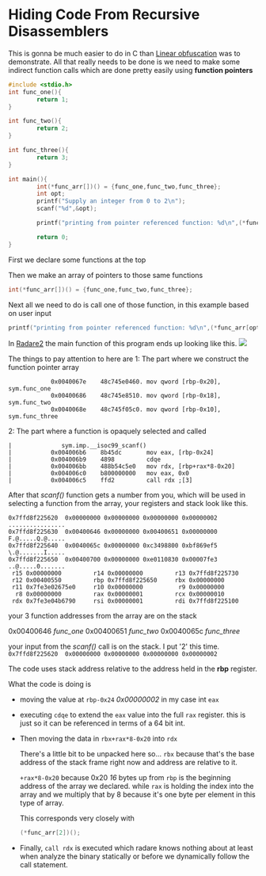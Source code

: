 # Hiding Code From Recursive Disassemblers
This is gonna be much easier to do in C than [Linear obfuscation](Linear%20obfuscation.md) was to demonstrate. All that really needs to be done is we need to make some indirect function calls which are done pretty easily using **function pointers**

```c
#include <stdio.h>
int func_one(){
        return 1;
}

int func_two(){
        return 2;
}

int func_three(){
        return 3;
}

int main(){
        int(*func_arr[])() = {func_one,func_two,func_three};
        int opt;
        printf("Supply an integer from 0 to 2\n");
        scanf("%d",&opt);

        printf("printing from pointer referenced function: %d\n",(*func_arr[opt])());

        return 0;
}
```

First we declare some functions at the top

Then we make an array of pointers to those same functions 
```c
int(*func_arr[])() = {func_one,func_two,func_three};
```

Next all we need to do is call one of those function, in this example based on user input 
```c
printf("printing from pointer referenced function: %d\n",(*func_arr[opt])());
```
In [Radare2](Radare2.md) the main function of this program ends up looking like this.
![](../Images/Pasted%20image%2020210918150008.png)

The things to pay attention to here are
1: The part where we construct the function pointer array
```output
            0x0040067e    48c745e0460. mov qword [rbp-0x20], sym.func_one
            0x00400686    48c745e8510. mov qword [rbp-0x18], sym.func_two
            0x0040068e    48c745f05c0. mov qword [rbp-0x10], sym.func_three
```
2: The part where a function is opaquely selected and called
```output
|              sym.imp.__isoc99_scanf()
|           0x004006b6    8b45dc       mov eax, [rbp-0x24]
|           0x004006b9    4898         cdqe
|           0x004006bb    488b54c5e0   mov rdx, [rbp+rax*8-0x20]
|           0x004006c0    b800000000   mov eax, 0x0
|           0x004006c5    ffd2         call rdx ;[3]
```
After that _scanf()_ function gets a number from you, which will be used in selecting a function from the array, your registers and stack look like this.

```output
0x7ffd8f225620  0x00000000 0x00000000 0x00000000 0x00000002  ................
0x7ffd8f225630  0x00400646 0x00000000 0x00400651 0x00000000  F.@.....Q.@.....
0x7ffd8f225640  0x0040065c 0x00000000 0xc3498800 0xbf869ef5  \.@.......I.....
0x7ffd8f225650  0x00400700 0x00000000 0xe0110830 0x00007fe3  ..@.....0.......
 r15 0x00000000         r14 0x00000000         r13 0x7ffd8f225730
 r12 0x00400550         rbp 0x7ffd8f225650     rbx 0x00000000
 r11 0x7fe3e02675e0     r10 0x00000000          r9 0x00000000
  r8 0x00000000         rax 0x00000001         rcx 0x00000010
 rdx 0x7fe3e04b6790     rsi 0x00000001         rdi 0x7ffd8f225100
```
your 3 function addresses from the array are on the stack

0x00400646 _func\_one_
0x00400651 _func\_two_
0x0040065c _func\_three_

your input from the _scanf()_ call is on the stack. I put '2' this time.
```0x7ffd8f225620  0x00000000 0x00000000 0x00000000 0x00000002```

The code uses stack address relative to the address held in the **rbp** register. 

What the code is doing is 
- moving the value at ```rbp-0x24``` _0x00000002_ in my case int ```eax```
- executing ```cdqe``` to extend the ```eax``` value into the full ```rax``` register. this is just so it can be referenced in terms of a 64 bit int.
- Then moving the data in ```rbx+rax*8-0x20``` into ```rdx```
  
  There's a little bit to be unpacked here so... ```rbx``` because that's the base address of the stack frame right now and address are relative to it.
  
  ```+rax*8-0x20``` because 0x20 _16_ bytes up from ```rbp``` is the beginning address of the array we declared. while ```rax``` is holding the index into the array and we multiply that by 8 because it's one byte per element in this type of array. 
  
  This corresponds very closely with
  ```c
  (*func_arr[2])();
  ```
  
- Finally, ```call rdx``` is executed which radare knows nothing about at least when analyze the binary statically or before we dynamically follow the call statement.